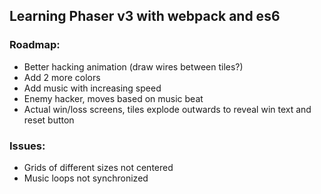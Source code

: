 ## Learning Phaser v3 with webpack and es6

### Roadmap:
- Better hacking animation (draw wires between tiles?)
- Add 2 more colors
- Add music with increasing speed
- Enemy hacker, moves based on music beat
- Actual win/loss screens, tiles explode outwards to reveal win text and reset button

### Issues:
- Grids of different sizes not centered
- Music loops not synchronized
